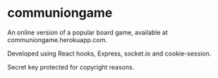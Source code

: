 # communiongame
An online version of a popular board game, available at communiongame.herokuapp.com. 

Developed using React hooks, Express, socket.io and cookie-session.

Secret key protected for copyright reasons. 
